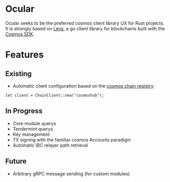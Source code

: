 # Ocular

Ocular seeks to be the preferred cosmos client library UX for Rust projects. It is strongly based on [Lens](https://github.com/strangelove-ventures/Lens), a go client library for blockchains built with the [Cosmos SDK](https://github.com/cosmos/cosmos-sdk).

# Features

## Existing
- Automatic client configuration based on the [cosmos chain registry](https://github.com/cosmos/chain-registry):
```
let client = ChainClient::new("cosmoshub");
```
## In Progress
- Core module querys
- Tendermint querys
- Key management
- TX signing with the familiar cosmos Accounts paradigm
- Automatic IBC relayer path retrieval

## Future
- Arbitrary gRPC message sending (for custom modules)
